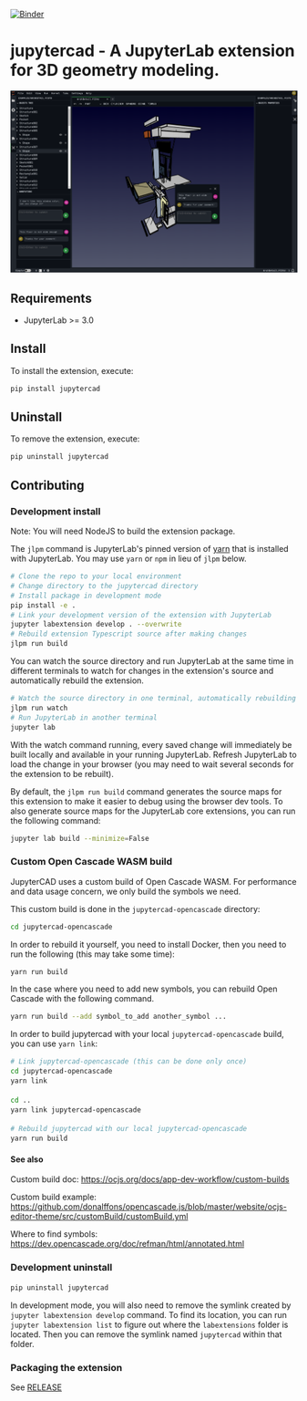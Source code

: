 [![Binder](https://mybinder.org/badge_logo.svg)](https://mybinder.org/v2/gh/QuantStack/jupytercad/main?labpath=lab)

# jupytercad - A JupyterLab extension for 3D geometry modeling.

![jupytercad](./jupytercad-screenshot.png)

## Requirements

- JupyterLab >= 3.0

## Install

To install the extension, execute:

```bash
pip install jupytercad
```

## Uninstall

To remove the extension, execute:

```bash
pip uninstall jupytercad
```

## Contributing

### Development install

Note: You will need NodeJS to build the extension package.

The `jlpm` command is JupyterLab's pinned version of
[yarn](https://yarnpkg.com/) that is installed with JupyterLab. You may use
`yarn` or `npm` in lieu of `jlpm` below.

```bash
# Clone the repo to your local environment
# Change directory to the jupytercad directory
# Install package in development mode
pip install -e .
# Link your development version of the extension with JupyterLab
jupyter labextension develop . --overwrite
# Rebuild extension Typescript source after making changes
jlpm run build
```

You can watch the source directory and run JupyterLab at the same time in different terminals to watch for changes in the extension's source and automatically rebuild the extension.

```bash
# Watch the source directory in one terminal, automatically rebuilding when needed
jlpm run watch
# Run JupyterLab in another terminal
jupyter lab
```

With the watch command running, every saved change will immediately be built locally and available in your running JupyterLab. Refresh JupyterLab to load the change in your browser (you may need to wait several seconds for the extension to be rebuilt).

By default, the `jlpm run build` command generates the source maps for this extension to make it easier to debug using the browser dev tools. To also generate source maps for the JupyterLab core extensions, you can run the following command:

```bash
jupyter lab build --minimize=False
```

### Custom Open Cascade WASM build

JupyterCAD uses a custom build of Open Cascade WASM. For performance and data usage concern, we only build the symbols we need.

This custom build is done in the `jupytercad-opencascade` directory:

```bash
cd jupytercad-opencascade
```

In order to rebuild it yourself, you need to install Docker, then you need to run the following (this may take some time):

```bash
yarn run build
```

In the case where you need to add new symbols, you can rebuild Open Cascade with the following command.

```bash
yarn run build --add symbol_to_add another_symbol ...
```

In order to build jupytercad with your local `jupytercad-opencascade` build, you can use `yarn link`:

```bash
# Link jupytercad-opencascade (this can be done only once)
cd jupytercad-opencascade
yarn link

cd ..
yarn link jupytercad-opencascade

# Rebuild jupytercad with our local jupytercad-opencascade
yarn run build
```

#### See also

Custom build doc: https://ocjs.org/docs/app-dev-workflow/custom-builds

Custom build example: https://github.com/donalffons/opencascade.js/blob/master/website/ocjs-editor-theme/src/customBuild/customBuild.yml

Where to find symbols: https://dev.opencascade.org/doc/refman/html/annotated.html

### Development uninstall

```bash
pip uninstall jupytercad
```

In development mode, you will also need to remove the symlink created by `jupyter labextension develop`
command. To find its location, you can run `jupyter labextension list` to figure out where the `labextensions`
folder is located. Then you can remove the symlink named `jupytercad` within that folder.

### Packaging the extension

See [RELEASE](RELEASE.md)
